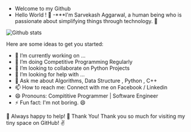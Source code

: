 - Welcome to my Github
- Hello World ! 👋
-***I'm Sarvekash Aggarwal, a human being who is passionate about simplifying things through technology. 👋

![Github stats](https://github-readme-stats.vercel.app/api?username=uniquesarvekash)

Here are some ideas to get you started:

- 🔭 I’m currently working on ...
- 🌱 I’m doing Competitive Programming Regularly
- 👯  I’m looking to collaborate on Python Projects
- 🤔 I’m looking for help with ...
- 💬 Ask me about Algorithms, Data Structure , Python , C++
- 📫 How to reach me: Connect with me on Facebook / Linkedin
- 😄 Pronouns: Compititive Programmer | Software Engineer
- ⚡ Fun fact: I'm not boring. 😄

🤝 Always happy to help!
🤗 Thank You!
Thank you so much for visiting my tiny space on GitHub! ✌️
